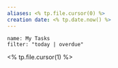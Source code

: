 ```yaml
---
aliases: <% tp.file.cursor(0) %>
creation date: <% tp.date.now() %>
---
```


```todoist
name: My Tasks
filter: "today | overdue" 
```

<% tp.file.cursor(1) %>